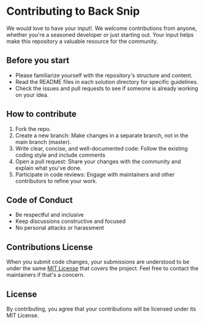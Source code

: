 # Contributing to Back Snip

We would love to have your input!. We welcome contributions from anyone, whether you're a seasoned developer or just starting out. Your input helps make this repository a valuable resource for the community.

## Before you start

- Please familiarize yourself with the repository's structure and content.
- Read the README files in each solution directory for specific guidelines.
- Check the issues and pull requests to see if someone is already working on your idea.

## How to contribute

1. Fork the repo.
2. Create a new branch: Make changes in a separate branch, not in the main branch (master).
3. Write clear, concise, and well-documented code: Follow the existing coding style and include comments
4. Open a pull request: Share your changes with the community and explain what you've done.
5. Participate in code reviews: Engage with maintainers and other contributors to refine your work.

## Code of Conduct

- Be respectful and inclusive
- Keep discussions constructive and focused
- No personal attacks or harassment

## Contributions License

When you submit code changes, your submissions are understood to be under the same [MIT License](http://choosealicense.com/licenses/mit/) that covers the project. Feel free to contact the maintainers if that's a concern.

## License

By contributing, you agree that your contributions will be licensed under its MIT License.
